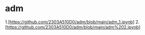 # adm
1.[https://github.com/2303A510D0/adm/blob/main/adm_1.ipynb]
2.[https://github.com/2303A510D0/adm/blob/main/adm%202.ipynb]
